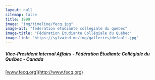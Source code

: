 ```yaml
---
layout: null
sitemap: false
title: 1999
image: "img/timeline/fecq.jpg"
image-alt: "federation etudiante collegiale du quebec"
image-title: "Fédération Étudiante Collégiale du Québec"
image-link: "https://sylvaind.me/img/galleries/default.jpg"
---
```

##### Vice-President Internal Affairs - Fédération Étudiante Collégiale du Québec - Canada
[www.fecq.org](http://www.fecq.org)